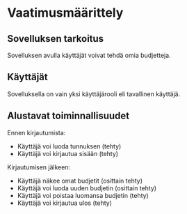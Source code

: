 # Vaatimusmäärittely

## Sovelluksen tarkoitus
Sovelluksen avulla käyttäjät voivat tehdä omia budjetteja.

## Käyttäjät
Sovelluksella on vain yksi käyttäjärooli eli tavallinen käyttäjä.

## Alustavat toiminnallisuudet
Ennen kirjautumista:
- Käyttäjä voi luoda tunnuksen (tehty)
- Käyttäjä voi kirjautua sisään (tehty)

Kirjautumisen jälkeen:
- Käyttäjä näkee omat budjetit (osittain tehty)
- Käyttäjä voi luoda uuden budjetin (osittain tehty)
- Käyttäjä voi poistaa luomansa budjetin (tehty)
- Käyttäjä voi kirjautua ulos (tehty)
